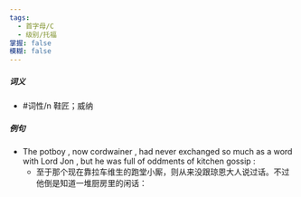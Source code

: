 ```yaml
---
tags:
  - 首字母/C
  - 级别/托福
掌握: false
模糊: false
---
```

##### 词义
- #词性/n  鞋匠；威纳
##### 例句
- The potboy , now cordwainer , had never exchanged so much as a word with Lord Jon , but he was full of oddments of kitchen gossip :
	- 至于那个现在靠拉车维生的跑堂小厮，则从来没跟琼恩大人说过话。不过他倒是知道一堆厨房里的闲话：
